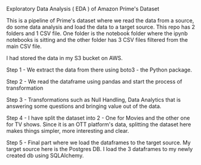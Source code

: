 
Exploratory Data Analysis ( EDA ) of Amazon Prime's Dataset

This is a pipeline of Prime's dataset where we read the data from a source, do some data analysis and load the data to a target source.
This repo has 2 folders and 1 CSV file. One folder is the notebook folder where the ipynb notebooks is sitting and the other folder has 3 CSV files filtered from the main CSV file.

I had stored the data in my S3 bucket on AWS.

Step 1 - We extract the data from there using boto3 - the Python package.

Step 2 - We read the dataframe using pandas and start the process of transformation

Step 3 - Transformations such as Null Handling, Data Analytics that is answering some questions and bringing value out of the data.

Step 4 - I have split the dataset into 2 - One for Movies and the other one for TV shows. Since it is an OTT platform's data, splitting the dataset here makes things simpler, more interesting and clear.

Step 5 - Final part where we load the dataframes to the target source. My target source here is the Postgres DB. I load the 3 dataframes to my newly created db using SQLAlchemy.
